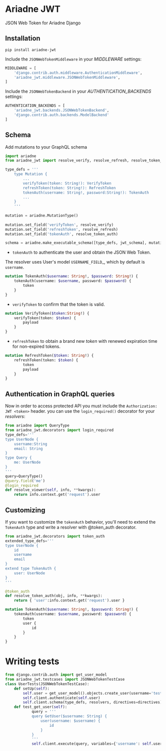 # Ariadne JWT

JSON Web Token for Ariadne Django


## Installation
~~~shell script
pip install ariadne-jwt
~~~

Include the `JSONWebTokenMiddleware` in your *MIDDLEWARE* settings:

~~~python
MIDDLEWARE = [
    'django.contrib.auth.middleware.AuthenticationMiddleware',
    'ariadne_jwt.middleware.JSONWebTokenMiddleware',
]
~~~

Include the `JSONWebTokenBackend` in your *AUTHENTICATION_BACKENDS* settings:

~~~python
AUTHENTICATION_BACKENDS = [
    'ariadne_jwt.backends.JSONWebTokenBackend',
    'django.contrib.auth.backends.ModelBackend'
]
~~~

## Schema

Add mutations to your GraphQL schema

~~~python
import ariadne
from ariadne_jwt import resolve_verify, resolve_refresh, resolve_token_auth, jwt_schema, GenericScalar

type_defs = '''
    type Mutation {
        ...
        verifyToken(token: String!): VerifyToken
        refreshToken(token: String!): RefreshToken
        tokenAuth(username: String!, password:String!): TokenAuth
        ...
    }
    '''
    
mutation = ariadne.MutationType()
    
mutation.set_field('verifyToken', resolve_verify)
mutation.set_field('refreshToken', resolve_refresh)
mutation.set_field('tokenAuth', resolve_token_auth)

schema = ariadne.make_executable_schema([type_defs, jwt_schema], mutation, GenericScalar)
~~~


- `tokenAuth` to authenticate the user and obtain the JSON Web Token.

The resolver uses User's model `USERNAME_FIELD`_, which by default is ``username``.

~~~graphql
mutation TokenAuth($username: String!, $password: String!) {
    tokenAuth(username: $username, password: $password) {
        token
    }
}
~~~


- `verifyToken` to confirm that the token is valid.

~~~graphql
mutation VerifyToken($token:String!) {
    verifyToken(token: $token) {
        payload
    }
}
~~~

- `refreshToken` to obtain a brand new *token* with renewed expiration time for non-expired tokens.

~~~graphql
mutation RefreshToken($token: String!) {
    refreshToken(token: $token) {
        token
        payload
    }
}
~~~

## Authentication in GraphQL queries

Now in order to access protected API you must include the ``Authorization: JWT <token>`` header.
you can use the ``login_required()`` decorator for your *resolvers*:

~~~python
from ariadne import QueryType
from ariadne_jwt.decorators import login_required
type_defs='''
type UserNode {
    username:String
    email: String
}
type Query {
    me: UserNode
}
'''
query=QueryType()
@query.field('me')
@login_required
def resolve_viewer(self, info, **kwargs):
    return info.context.get('request').user
~~~

## Customizing

If you want to customize the ``tokenAuth`` behavior, you'll need to extend the ``TokenAuth`` type and write a resolver with @token_auth decorator.

~~~python
from ariadne_jwt.decorators import token_auth
extended_type_defs='''
type UserNode {
    id
    username
    email
}
extend type TokenAuth {
    user: UserNode
}
'''

@token_auth
def resolve_token_auth(obj, info, **kwargs):
    return { 'user':info.context.get('request').user }
~~~

~~~graphql
mutation TokenAuth($username: String!, $password: String!) {
    tokenAuth(username: $username, password: $password) {
        token
        user {
            id
        }
    }
}
~~~

# Writing tests
~~~python
from django.contrib.auth import get_user_model
from ariadne_jwt.testcases import JSONWebTokenTestCase
class UserTests(JSONWebTokenTestCase):
    def setUp(self):
        self.user = get_user_model().objects.create_user(username='test', password='dolphins')
        self.client.authenticate(self.user)
        self.client.schema(type_defs, resolvers, directives=directives)
    def test_get_user(self):
            query = '''
            query GetUser($username: String) {
                user(username: $username) {
                    id
                }
            }
            '''
            self.client.execute(query, variables={'username': self.user.username})
~~~
